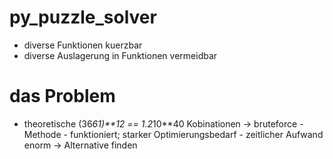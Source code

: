 # py_puzzle_solver

- diverse Funktionen kuerzbar
- diverse Auslagerung in Funktionen vermeidbar

# das Problem

- theoretische (36*61)**12 == 1.2*10**40 Kobinationen
  -> bruteforce - Methode
      - funktioniert; starker Optimierungsbedarf
      - zeitlicher Aufwand enorm
  -> Alternative finden
